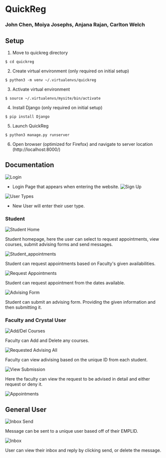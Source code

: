 # QuickReg

### John Chen, Moiya Josephs, Anjana Rajan, Carlton Welch

## Setup

1. Move to quickreg directory
```
$ cd quickreg
```
2. Create virtual environment (only required on initial setup)
```
$ python3 -m venv ~/.virtualenvs/quickreg
```
3. Activate virtual environment
```
$ source ~/.virtualenvs/mysite/bin/activate
```
4. Install Django (only required on initial setup)
```
$ pip install Django
```
5. Launch QuickReg
```
$ python3 manage.py runserver
```
6. Open browser (optimized for Firefox) and navigate to server location (http://localhost:8000/)

## Documentation
![Login](aa2/pics/Login_picture.jpg "Login Page that appears when entering the website.")

- Login Page that appears when entering the website.
![Sign Up](aa2/pics/sign_up_pg.png "Sign up page that appears when entering the website.")

![User Types](aa2/pics/user_types.png "User Types")

- New User will enter their user type.
### Student
![Student Home](aa2/pics/student_home.png "Student Home")

Student homepage, here the user can select to request appointments, view courses, submit advising forms and send messages.

![Student_appointments](aa2/pics/student_appointments.png "Student Appointment")

Student can request appointments based on Faculty's given availabilities.

![Request Appointments](aa2/pics/request_appointments.png "Student Request Appointment")

Student can request appointment from the dates available.

![Advising Form](aa2/pics/advising_form.png "Student Advising Form")

Student can submit an advising form. Providing the given information and then submitting it.


### Faculty and Crystal User

![Add/Del Courses](aa2/pics/add_del_courses.png "Student Request Appointment")

Faculty can Add and Delete any courses.

![Requested Advising All](aa2/pics/faculty_advising.png "Student Request Appointment")

Faculty can view adivising based on the unique ID from each student.

![View Submission](aa2/pics/viewing_sub.png "Student Request Appointment")

Here the faculty can view the request to be advised in detail and either request or deny it.

![Appointments](aa2/pics/appointments.png "Appointment")

## General User
![Inbox Send](aa2/pics/message_example.png "Appointment")

Message can be sent to a unique user based off of their EMPLID.

![Inbox](aa2/pics/inbox_mess.png "Inbox mess")

User can view their inbox and reply by clicking send, or delete the message.
